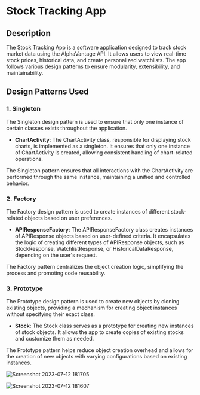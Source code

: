 # Stock Tracking App

## Description
The Stock Tracking App is a software application designed to track stock market data using the AlphaVantage API. It allows users to view real-time stock prices, historical data, and create personalized watchlists. The app follows various design patterns to ensure modularity, extensibility, and maintainability.

## Design Patterns Used

### 1. Singleton
The Singleton design pattern is used to ensure that only one instance of certain classes exists throughout the application.

- **ChartActivity**: The ChartActivity class, responsible for displaying stock charts, is implemented as a singleton. It ensures that only one instance of ChartActivity is created, allowing consistent handling of chart-related operations.

The Singleton pattern ensures that all interactions with the ChartActivity are performed through the same instance, maintaining a unified and controlled behavior.

### 2. Factory
The Factory design pattern is used to create instances of different stock-related objects based on user preferences.

- **APIResponseFactory**: The APIResponseFactory class creates instances of APIResponse objects based on user-defined criteria. It encapsulates the logic of creating different types of APIResponse objects, such as StockResponse, WatchlistResponse, or HistoricalDataResponse, depending on the user's request.

The Factory pattern centralizes the object creation logic, simplifying the process and promoting code reusability.

### 3. Prototype
The Prototype design pattern is used to create new objects by cloning existing objects, providing a mechanism for creating object instances without specifying their exact class.

- **Stock**: The Stock class serves as a prototype for creating new instances of stock objects. It allows the app to create copies of existing stocks and customize them as needed.

The Prototype pattern helps reduce object creation overhead and allows for the creation of new objects with varying configurations based on existing instances.

![Screenshot 2023-07-12 181705](https://github.com/mickael266/Stock-Tracker-App/assets/40838452/b11bff3e-d8bf-4b8c-a3e7-b69b8e594387)

![Screenshot 2023-07-12 181607](https://github.com/mickael266/Stock-Tracker-App/assets/40838452/90ecac41-76ad-4ad4-a3f3-b5202b22388a)


